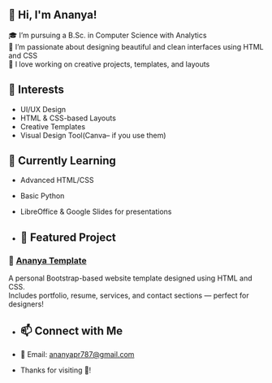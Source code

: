 ## 👋 Hi, I'm Ananya!

🎓 I’m pursuing a B.Sc. in Computer Science with Analytics  
🎨 I’m passionate about designing beautiful and clean interfaces using HTML and CSS  
📌 I love working on creative projects, templates, and layouts


## 🎯 Interests
- UI/UX Design
- HTML & CSS-based Layouts
- Creative Templates
- Visual Design Tool(Canva– if you use them)


## 🌱 Currently Learning
- Advanced HTML/CSS
- Basic Python 
- LibreOffice & Google Slides for presentations

- ## 🌟 Featured Project

### 🎨 [Ananya Template](https://github.com/ananya-a2006/ananya-template)
A personal Bootstrap-based website template designed using HTML and CSS.  
Includes portfolio, resume, services, and contact sections — perfect for designers!


- ## 📫 Connect with Me
- 💌 Email: ananyapr787@gmail.com

- Thanks for visiting 💖!
